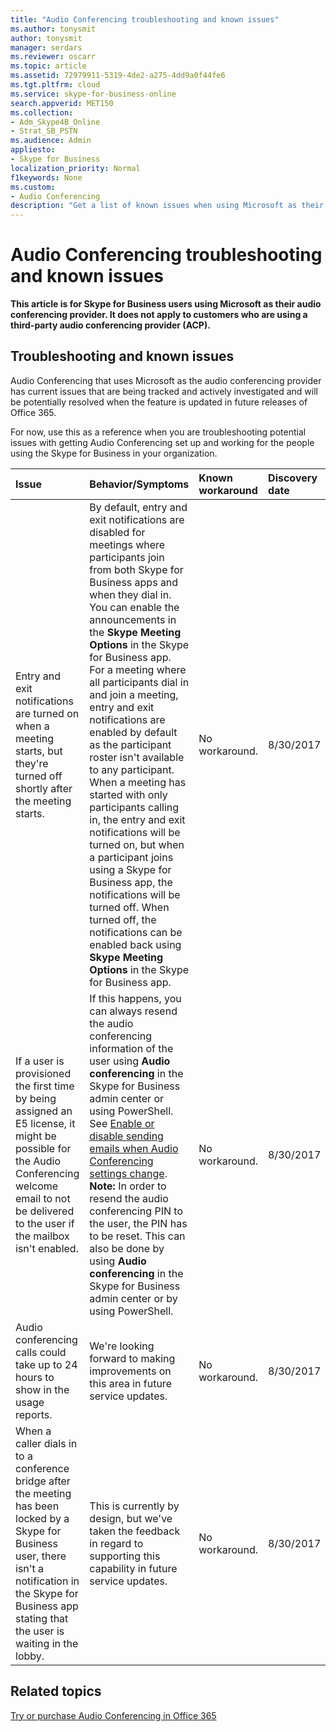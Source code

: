 ```yaml
---
title: "Audio Conferencing troubleshooting and known issues"
ms.author: tonysmit
author: tonysmit
manager: serdars
ms.reviewer: oscarr
ms.topic: article
ms.assetid: 72979911-5319-4de2-a275-4dd9a0f44fe6
ms.tgt.pltfrm: cloud
ms.service: skype-for-business-online
search.appverid: MET150
ms.collection: 
- Adm_Skype4B_Online
- Strat_SB_PSTN
ms.audience: Admin
appliesto:
- Skype for Business 
localization_priority: Normal
f1keywords: None
ms.custom:
- Audio Conferencing
description: "Get a list of known issues when using Microsoft as their dial-in conference provider, status, and some workarounds. "
---
```


# Audio Conferencing troubleshooting and known issues

 **This article is for Skype for Business users using Microsoft as their audio conferencing provider. It does not apply to customers who are using a third-party audio conferencing provider (ACP).**
  
## Troubleshooting and known issues

Audio Conferencing that uses Microsoft as the audio conferencing provider has current issues that are being tracked and actively investigated and will be potentially resolved when the feature is updated in future releases of Office 365.
  
For now, use this as a reference when you are troubleshooting potential issues with getting Audio Conferencing set up and working for the people using the Skype for Business in your organization.

|**Issue**|**Behavior/Symptoms**|**Known workaround**|**Discovery date**|
|:-----|:-----|:-----|:-----|
|Entry and exit notifications are turned on when a meeting starts, but they're turned off shortly after the meeting starts.  <br/> |By default, entry and exit notifications are disabled for meetings where participants join from both Skype for Business apps and when they dial in. You can enable the announcements in the **Skype Meeting Options** in the Skype for Business app. For a meeting where all participants dial in and join a meeting, entry and exit notifications are enabled by default as the participant roster isn't available to any participant. When a meeting has started with only participants calling in, the entry and exit notifications will be turned on, but when a participant joins using a Skype for Business app, the notifications will be turned off. When turned off, the notifications can be enabled back using **Skype Meeting Options** in the Skype for Business app. <br/> |No workaround.  <br/> |8/30/2017  <br/> |
|If a user is provisioned the first time by being assigned an E5 license, it might be possible for the Audio Conferencing welcome email to not be delivered to the user if the mailbox isn't enabled.  <br/> |If this happens, you can always resend the audio conferencing information of the user using **Audio conferencing** in the Skype for Business admin center or using PowerShell. See [Enable or disable sending emails when Audio Conferencing settings change](enable-or-disable-sending-emails-when-their-settings-change.md).  <br/> **Note:** In order to resend the audio conferencing PIN to the user, the PIN has to be reset. This can also be done by using **Audio conferencing** in the Skype for Business admin center or by using PowerShell.          |No workaround.  <br/> |8/30/2017  <br/> |
|Audio conferencing calls could take up to 24 hours to show in the usage reports.  <br/> |We're looking forward to making improvements on this area in future service updates.  <br/> |No workaround.  <br/> |8/30/2017  <br/> |
|When a caller dials in to a conference bridge after the meeting has been locked by a Skype for Business user, there isn't a notification in the Skype for Business app stating that the user is waiting in the lobby.  <br/> |This is currently by design, but we've taken the feedback in regard to supporting this capability in future service updates.  <br/> |No workaround.  <br/> |8/30/2017  <br/> |
   
## Related topics

[Try or purchase Audio Conferencing in Office 365](../audio-conferencing-in-office-365/try-or-purchase-audio-conferencing-in-office-365.md)
